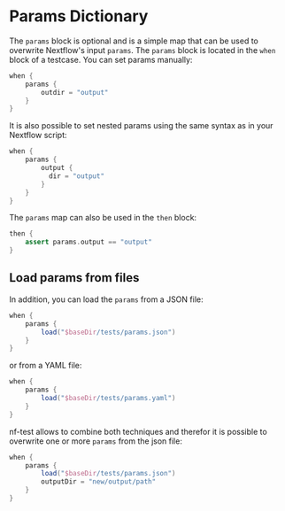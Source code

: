 # Params Dictionary

The `params` block is optional and is a simple map that can be used to overwrite Nextflow's input `params`. The `params` block is located in the `when` block of a testcase. You can set params manually:

```Groovy
when {
    params {
        outdir = "output"
    }
}
```

It is also possible to set nested params using the same syntax as in your Nextflow script:

```Groovy
when {
    params {
        output {
          dir = "output"
        }
    }
}
```

The `params` map can also be used in the `then` block:

```Groovy
then {
    assert params.output == "output"    
}
```

## Load params from files

In addition, you can load the `params` from a JSON file:

```Groovy
when {
    params {
        load("$baseDir/tests/params.json")
    }
}
```

or from a YAML file:

```Groovy
when {
    params {
        load("$baseDir/tests/params.yaml")
    }
}
```

nf-test allows to combine both techniques and therefor it is possible to overwrite one or more `params` from the json file:

```Groovy
when {
    params {
        load("$baseDir/tests/params.json")
        outputDir = "new/output/path"
    }
}
```